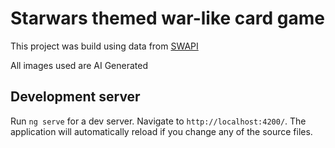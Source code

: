 # Starwars themed war-like card game

This project was build using data from  [SWAPI](https://swapi.dev/)

All images used are AI Generated

## Development server

Run `ng serve` for a dev server. Navigate to `http://localhost:4200/`. The application will automatically reload if you change any of the source files.
